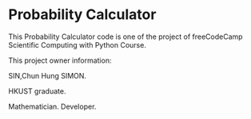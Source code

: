 # Probability Calculator

This Probability Calculator code is one of the project of freeCodeCamp Scientific Computing with Python Course.

This project owner information:

SIN,Chun Hung SIMON.

HKUST graduate.

Mathematician. Developer.
